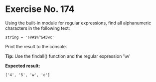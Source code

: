 # Exercise No. 174

Using the built-in module for regular expressions, find all alphanumeric characters in the following text:


    string = '!@#$%^&45wc'


Print the result to the console.


**Tip:** Use the findall() function and the regular expression '\w'


**Expected result:**


    ['4', '5', 'w', 'c']


